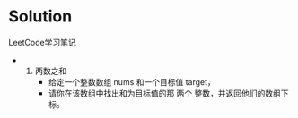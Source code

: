 # Solution
LeetCode学习笔记
* 1. 两数之和
     * 给定一个整数数组 nums 和一个目标值 target，
     * 请你在该数组中找出和为目标值的那 两个 整数，并返回他们的数组下标。
